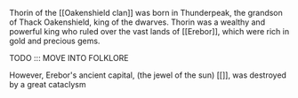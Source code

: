 Thorin of the [[Oakenshield clan]] was born in Thunderpeak, the grandson of Thack Oakenshield, king of the dwarves. Thorin was a wealthy and powerful king who ruled over the vast lands of [[Erebor]], which were rich in gold and precious gems. 






TODO ::: MOVE INTO FOLKLORE




However, Erebor's ancient capital, (the jewel of the sun) [[]], was destroyed by a great cataclysm 